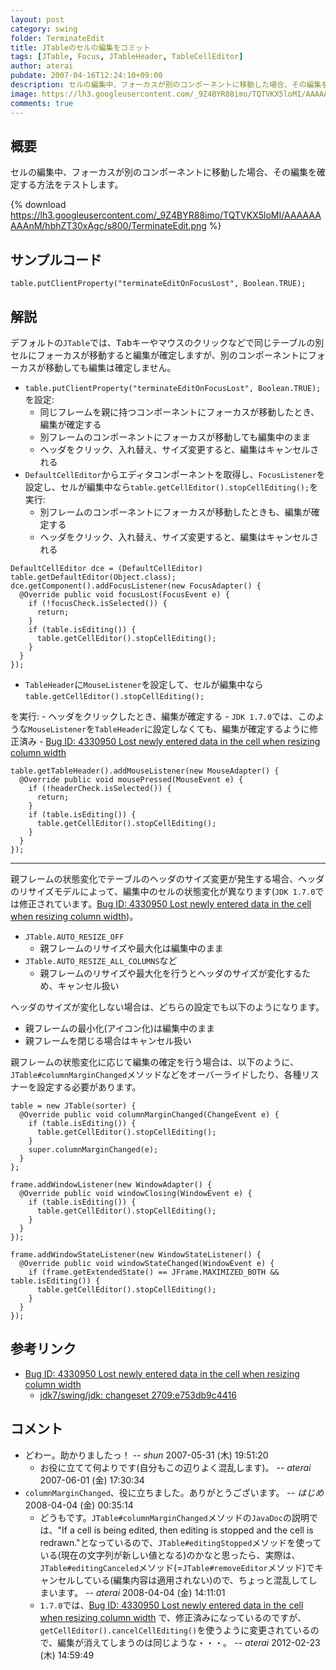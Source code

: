 ```yaml
---
layout: post
category: swing
folder: TerminateEdit
title: JTableのセルの編集をコミット
tags: [JTable, Focus, JTableHeader, TableCellEditor]
author: aterai
pubdate: 2007-04-16T12:24:10+09:00
description: セルの編集中、フォーカスが別のコンポーネントに移動した場合、その編集を確定する方法をテストします。
image: https://lh3.googleusercontent.com/_9Z4BYR88imo/TQTVKX5loMI/AAAAAAAAAnM/hbhZT30xAgc/s800/TerminateEdit.png
comments: true
---
```

## 概要
セルの編集中、フォーカスが別のコンポーネントに移動した場合、その編集を確定する方法をテストします。

{% download https://lh3.googleusercontent.com/_9Z4BYR88imo/TQTVKX5loMI/AAAAAAAAAnM/hbhZT30xAgc/s800/TerminateEdit.png %}

## サンプルコード
<pre class="prettyprint"><code>table.putClientProperty("terminateEditOnFocusLost", Boolean.TRUE);
</code></pre>

## 解説
デフォルトの`JTable`では、<kbd>Tab</kbd>キーやマウスのクリックなどで同じテーブルの別セルにフォーカスが移動すると編集が確定しますが、別のコンポーネントにフォーカスが移動しても編集は確定しません。

- `table.putClientProperty("terminateEditOnFocusLost", Boolean.TRUE);`を設定:
    - 同じフレームを親に持つコンポーネントにフォーカスが移動したとき、編集が確定する
    - 別フレームのコンポーネントにフォーカスが移動しても編集中のまま
    - ヘッダをクリック、入れ替え、サイズ変更すると、編集はキャンセルされる
- `DefaultCellEditor`からエディタコンポーネントを取得し、`FocusListener`を設定し、セルが編集中なら`table.getCellEditor().stopCellEditing();`を実行:
    - 別フレームのコンポーネントにフォーカスが移動したときも、編集が確定する
    - ヘッダをクリック、入れ替え、サイズ変更すると、編集はキャンセルされる

<!-- dummy comment line for breaking list -->

<pre class="prettyprint"><code>DefaultCellEditor dce = (DefaultCellEditor) table.getDefaultEditor(Object.class);
dce.getComponent().addFocusListener(new FocusAdapter() {
  @Override public void focusLost(FocusEvent e) {
    if (!focusCheck.isSelected()) {
      return;
    }
    if (table.isEditing()) {
      table.getCellEditor().stopCellEditing();
    }
  }
});
</code></pre>

- `TableHeader`に`MouseListener`を設定して、セルが編集中なら`table.getCellEditor().stopCellEditing();`

<!-- dummy comment line for breaking list -->
を実行:
    - ヘッダをクリックしたとき、編集が確定する
    - `JDK 1.7.0`では、このような`MouseListener`を`TableHeader`に設定しなくても、編集が確定するように修正済み
    - [Bug ID: 4330950 Lost newly entered data in the cell when resizing column width](http://bugs.java.com/bugdatabase/view_bug.do?bug_id=4330950)

<!-- dummy comment line for breaking list -->

<pre class="prettyprint"><code>table.getTableHeader().addMouseListener(new MouseAdapter() {
  @Override public void mousePressed(MouseEvent e) {
    if (!headerCheck.isSelected()) {
      return;
    }
    if (table.isEditing()) {
      table.getCellEditor().stopCellEditing();
    }
  }
});
</code></pre>

- - - -
親フレームの状態変化でテーブルのヘッダのサイズ変更が発生する場合、ヘッダのリサイズモデルによって、編集中のセルの状態変化が異なります(`JDK 1.7.0`では修正されています。[Bug ID: 4330950 Lost newly entered data in the cell when resizing column width](http://bugs.java.com/bugdatabase/view_bug.do?bug_id=4330950))。

- `JTable.AUTO_RESIZE_OFF`
    - 親フレームのリサイズや最大化は編集中のまま
- `JTable.AUTO_RESIZE_ALL_COLUMNS`など
    - 親フレームのリサイズや最大化を行うとヘッダのサイズが変化するため、キャンセル扱い

<!-- dummy comment line for breaking list -->

ヘッダのサイズが変化しない場合は、どちらの設定でも以下のようになります。

- 親フレームの最小化(アイコン化)は編集中のまま
- 親フレームを閉じる場合はキャンセル扱い

<!-- dummy comment line for breaking list -->

親フレームの状態変化に応じて編集の確定を行う場合は、以下のように、`JTable#columnMarginChanged`メソッドなどをオーバーライドしたり、各種リスナーを設定する必要があります。

<pre class="prettyprint"><code>table = new JTable(sorter) {
  @Override public void columnMarginChanged(ChangeEvent e) {
    if (table.isEditing()) {
      table.getCellEditor().stopCellEditing();
    }
    super.columnMarginChanged(e);
  }
};

frame.addWindowListener(new WindowAdapter() {
  @Override public void windowClosing(WindowEvent e) {
    if (table.isEditing()) {
      table.getCellEditor().stopCellEditing();
    }
  }
});

frame.addWindowStateListener(new WindowStateListener() {
  @Override public void windowStateChanged(WindowEvent e) {
    if (frame.getExtendedState() == JFrame.MAXIMIZED_BOTH &amp;&amp; table.isEditing()) {
      table.getCellEditor().stopCellEditing();
    }
  }
});
</code></pre>

## 参考リンク
- [Bug ID: 4330950 Lost newly entered data in the cell when resizing column width](http://bugs.java.com/bugdatabase/view_bug.do?bug_id=4330950)
    - [jdk7/swing/jdk: changeset 2709:e753db9c4416](http://hg.openjdk.java.net/jdk7/swing/jdk/rev/e753db9c4416)

<!-- dummy comment line for breaking list -->

## コメント
- どわー。助かりましたっ！ -- *shun* 2007-05-31 (木) 19:51:20
    - お役に立てて何よりです(自分もこの辺りよく混乱します)。 -- *aterai* 2007-06-01 (金) 17:30:34
- `columnMarginChanged`、役に立ちました。ありがとうございます。 -- *はじめ* 2008-04-04 (金) 00:35:14
    - どうもです。`JTable#columnMarginChanged`メソッドの`JavaDoc`の説明では、"If a cell is being edited, then editing is stopped and the cell is redrawn."となっているので、`JTable#editingStopped`メソッドを使っている(現在の文字列が新しい値となる)のかなと思ったら、実際は、`JTable#editingCanceled`メソッド(=`JTable#removeEditor`メソッド)でキャンセルしている(編集内容は適用されない)ので、ちょっと混乱してしまいます。 -- *aterai* 2008-04-04 (金) 14:11:01
    - `1.7.0`では、[Bug ID: 4330950 Lost newly entered data in the cell when resizing column width](http://bugs.java.com/bugdatabase/view_bug.do?bug_id=4330950) で、修正済みになっているのですが、`getCellEditor().cancelCellEditing()`を使うように変更されているので、編集が消えてしまうのは同じような・・・。 -- *aterai* 2012-02-23 (木) 14:59:49

<!-- dummy comment line for breaking list -->
